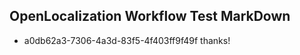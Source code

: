## OpenLocalization Workflow Test MarkDown
* a0db62a3-7306-4a3d-83f5-4f403ff9f49f thanks!

<!--HONumber=Aug16_HO4-->


